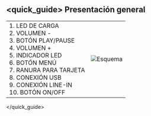 ## <quick_guide> Presentación general

|  |  |
|:-------|:-------|
|1.	LED DE CARGA<br> 2.	VOLUMEN - <br> 3.	BOTÓN PLAY/PAUSE  <br> 4.  VOLUMEN + <br> 5. INDICADOR LED <br> 6. BOTÓN MENÚ<br> 7. RANURA PARA TARJETA<br> 8.	CONEXIÓN USB <br> 9.	CONEXIÓN LINE-IN <br> 10. BOTÓN ON/OFF <br>|![Esquema](http://static.energysistem.com/images/manuals/42026/53a15454021ec.jpg)|
</quick_guide>
